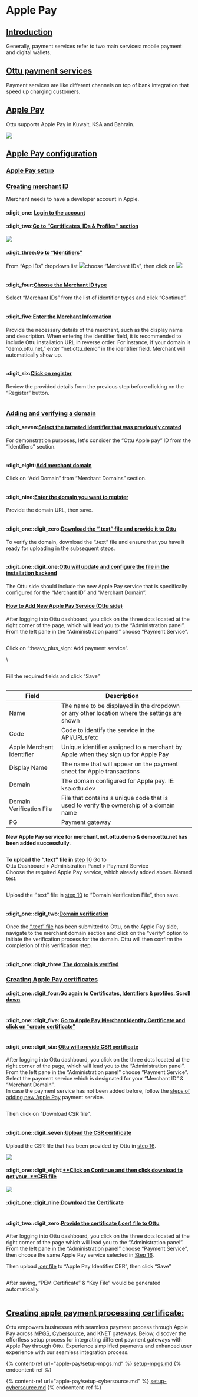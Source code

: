 # Apple Pay

## [Introduction](apple-pay.md#introduction)

Generally, payment services refer to two main services: mobile payment and digital wallets.

## [Ottu payment services](apple-pay.md#ottu-payment-services)

Payment services are like different channels on top of bank integration that speed up charging customers.

## [Apple Pay](apple-pay.md#apple-pay)

Ottu supports Apple Pay in Kuwait, KSA and Bahrain.

![](<../.gitbook/assets/Apple Pay.png>)

## [Apple Pay configuration](apple-pay.md#apple-pay-configuration)

### [Apple Pay setup](apple-pay.md#apple-pay-setup)

### [Creating merchant ID](apple-pay.md#creating-merchant-id)

Merchant needs to have a developer account in Apple.

#### :digit\_one: [**Login to the account**](apple-pay.md#login-to-the-account)

#### :digit\_two:[**Go to “Certificates, IDs & Profiles” section**](apple-pay.md#go-to-certificates-ids-and-profiles-section)

![](../.gitbook/assets/creating-merchant-id.png)

#### :digit\_three:[**Go to “Identifiers”** ](apple-pay.md#go-to-identifiers)

From “App IDs” dropdown list ![](<../.gitbook/assets/image (11).png>)choose “Merchant IDs”, then click on ![](<../.gitbook/assets/image (14).png>) &#x20;

<figure><img src="../.gitbook/assets/image (12).png" alt=""><figcaption></figcaption></figure>

#### :digit\_four:[Choose the Merchant ID type ](apple-pay.md#choose-the-merchant-id-type)

Select “Merchant IDs” from the list of identifier types and click “Continue”.

<div data-full-width="true">

<img src="../.gitbook/assets/merchant-ids (1).png" alt="">

</div>

#### :digit\_five:[**Enter the Merchant Information**](apple-pay.md#enter-the-merchant-information)

Provide the necessary details of the merchant, such as the display name and description. When entering the identifier field, it is recommended to include Ottu installation URL in reverse order. For instance, if your domain is “demo.ottu.net,” enter “net.ottu.demo” in the identifier field. Merchant will automatically show up.

<figure><img src="../.gitbook/assets/image (9).png" alt=""><figcaption></figcaption></figure>

#### :digit\_six:[**Click on register**](apple-pay.md#click-on-register)&#x20;

Review the provided details from the previous step before clicking on the “Register” button.

<figure><img src="../.gitbook/assets/image (4).png" alt=""><figcaption></figcaption></figure>

### [Adding and verifying a domain](apple-pay.md#adding-and-verifying-a-domain)

#### :digit\_seven:[Select the targeted identifier that was previously created](apple-pay.md#select-the-targeted-identifier-that-was-previously-created)

For demonstration purposes, let's consider the “Ottu Apple pay” ID from the “Identifiers” section.

<figure><img src="../.gitbook/assets/image (7).png" alt=""><figcaption></figcaption></figure>

#### :digit\_eight:[**Add merchant domain**](apple-pay.md#add-merchant-domain)

Click on “Add Domain” from “Merchant Domains” section.

<figure><img src="../.gitbook/assets/image (1).png" alt=""><figcaption></figcaption></figure>

#### &#x20; :digit\_nine:[**Enter the domain you want to register**](apple-pay.md#enter-the-domain-you-want-to-register)

Provide the domain URL, then save.

<figure><img src="../.gitbook/assets/image (5).png" alt=""><figcaption></figcaption></figure>

#### :digit\_one::digit\_zero:[**Download the “.text” file and provide it to Ottu**](apple-pay.md#download-the-.text-file-and-provide-it-to-ottu)

To verify the domain, download the “.text” file and ensure that you have it ready for uploading in the subsequent steps.

<figure><img src="../.gitbook/assets/image (2).png" alt=""><figcaption></figcaption></figure>

#### :digit\_one::digit\_one:[**Ottu will update and configure the file in the installation backend**](apple-pay.md#ottu-will-update-and-configure-the-file-in-the-installation-backend)

The Ottu side should include the new Apple Pay service that is specifically configured for the “Merchant ID” and “Merchant Domain”.

#### [How to Add New Apple Pay Service (Ottu side)](apple-pay.md#how-to-add-new-apple-pay-service-ottu-side)

After logging into Ottu dashboard, you click on the three dots located at the right corner of the page, which will lead you to the “Administration panel”. From the left pane in the “Administration panel” choose “Payment  Service”.

<figure><img src="../.gitbook/assets/16-1 (1).png" alt=""><figcaption></figcaption></figure>

Click on “:heavy\_plus\_sign: Add payment service”.

\


<figure><img src="../.gitbook/assets/image (6).png" alt=""><figcaption></figcaption></figure>

Fill the required fields and click “Save”

<figure><img src="../.gitbook/assets/image (8).png" alt=""><figcaption></figcaption></figure>

<table><thead><tr><th>Field</th><th>Description</th><th data-hidden></th></tr></thead><tbody><tr><td>Name</td><td>The name to be displayed in the dropdown or any other location where the settings are shown</td><td></td></tr><tr><td>Code</td><td>Code to identify the service in the API/URLs/etc</td><td></td></tr><tr><td>Apple Merchant Identifier</td><td>Unique identifier assigned to a merchant by Apple when they sign up for Apple Pay</td><td></td></tr><tr><td>Display Name</td><td>The name that will appear on the payment sheet for Apple transactions</td><td></td></tr><tr><td>Domain</td><td>The domain configured for Apple pay. IE: ksa.ottu.dev</td><td></td></tr><tr><td>Domain Verification File</td><td>File that contains a unique code that is used to verify the ownership of a domain name</td><td></td></tr><tr><td>PG</td><td>Payment gateway</td><td></td></tr></tbody></table>

**New Apple Pay service for merchant.net.ottu.demo & demo.ottu.net has been added successfully.**

<figure><img src="../.gitbook/assets/image (13).png" alt=""><figcaption></figcaption></figure>



**To upload the “.text” file in** [step 10](apple-pay.md#download-the-.text-file-and-provide-it-to-ottu) Go to \
Ottu Dashboard > Administration Panel > Payment Service\
Choose the required Apple Pay service, which already added above. Named test.

<figure><img src="../.gitbook/assets/image (1) (1).png" alt=""><figcaption></figcaption></figure>

Upload the “.text” file in [step 10](apple-pay.md#download-the-.text-file-and-provide-it-to-ottu) to “Domain Verification File”, then save.

<figure><img src="../.gitbook/assets/image (26).png" alt=""><figcaption></figcaption></figure>

#### :digit\_one::digit\_two:[Domain verification](apple-pay.md#domain-verification)

Once the [“.text” file](apple-pay.md#download-the-.text-file-and-provide-it-to-ottu) has been submitted to Ottu, on the Apple Pay side, navigate to the merchant domain section and click on the “verify” option to initiate the verification process for the domain. Ottu will then confirm the completion of this verification step.

<figure><img src="../.gitbook/assets/image (20).png" alt=""><figcaption></figcaption></figure>

#### &#x20;:digit\_one::digit\_three:[**The domain is verified**](apple-pay.md#the-domain-is-verified)

### [Creating Apple Pay certificates](apple-pay.md#creating-apple-pay-certificates)

#### :digit\_one::digit\_four:[**Go again to Certificates, Identifiers & profiles. Scroll down**](apple-pay.md#go-again-to-certificates-identifiers-and-profiles.-scroll-down)

<figure><img src="../.gitbook/assets/image (24).png" alt=""><figcaption></figcaption></figure>

#### &#x20;:digit\_one::digit\_five: [**Go to Apple Pay Merchant Identity Certificate and click on “create certificate”**](apple-pay.md#go-to-apple-pay-merchant-identity-certificate-and-click-on-create-certificate)

<figure><img src="../.gitbook/assets/image (18).png" alt=""><figcaption></figcaption></figure>

#### :digit\_one::digit\_six: [**Ottu will provide CSR certificate**](apple-pay.md#ottu-will-provide-csr-certificate)

After logging into Ottu dashboard, you click on the three dots located at the right corner of the page, which will lead you to the “Administration panel”. From the left pane in the “Administration panel” choose “Payment  Service”. \
Select the payment service which is designated for your “Merchant ID” & “Merchant Domain”. \
In case the payment service has not been added before, follow the [steps of adding new Apple Pay](apple-pay.md#how-to-add-new-apple-pay-service-ottu-side) payment service.&#x20;

<figure><img src="../.gitbook/assets/image (17).png" alt=""><figcaption></figcaption></figure>

Then click on “Download CSR file”.

<figure><img src="../.gitbook/assets/image (15).png" alt=""><figcaption></figcaption></figure>

#### :digit\_one::digit\_seven:[**Upload the CSR certificate**](apple-pay.md#upload-the-csr-certificate)

Upload the CSR file that has been provided by Ottu in [step 16](apple-pay.md#ottu-will-provide-csr-certificate).

![](<../.gitbook/assets/17-get-certfile (1).png>)

#### :digit\_one::digit\_eight:[**Click on Continue and then click download to get your .**CER **file**](apple-pay.md#click-on-continue-and-then-click-download-to-get-your-.cer-file)

![](../.gitbook/assets/18-download-certfile.png)

#### :digit\_one::digit\_nine:[**Download the Certificate**](apple-pay.md#download-the-certificate) &#x20;

<figure><img src="../.gitbook/assets/image (19).png" alt=""><figcaption></figcaption></figure>

#### :digit\_two::digit\_zero:[**Provide the certificate (.cer) file to Ottu**](apple-pay.md#provide-the-certificate-.cer-file-to-ottu)

After logging into Ottu dashboard, you click on the three dots located at the right corner of the page which will lead you to the “Administration panel”. From the left pane in the “Administration panel” choose “Payment  Service”, then choose the same Apple Pay service  selected in [Step 16](apple-pay.md#ottu-will-provide-csr-certificate).

Then upload [.cer file](apple-pay.md#download-the-certificate) to “Apple Pay Identifier CER”, then click “Save”

<figure><img src="../.gitbook/assets/image (21).png" alt=""><figcaption></figcaption></figure>



After saving, “PEM Certificate” & “Key File” would be generated automatically.&#x20;

<figure><img src="../.gitbook/assets/19-2.png" alt=""><figcaption></figcaption></figure>

## [Creating apple payment processing certificate:](apple-pay.md#creating-apple-payment-processing-certificate)

Ottu empowers businesses with seamless payment process through Apple Pay across [MPGS](broken-reference), [Cybersource](broken-reference), and KNET gateways. Below, discover the effortless setup process for integrating different payment gateways with Apple Pay through Ottu. Experience simplified payments and enhanced user experience with our seamless integration process.

{% content-ref url="apple-pay/setup-mpgs.md" %}
[setup-mpgs.md](apple-pay/setup-mpgs.md)
{% endcontent-ref %}

{% content-ref url="apple-pay/setup-cybersource.md" %}
[setup-cybersource.md](apple-pay/setup-cybersource.md)
{% endcontent-ref %}
